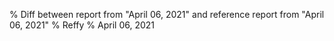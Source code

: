 % Diff between report from "April 06, 2021" and reference report from "April 06, 2021"
% Reffy
% April 06, 2021

